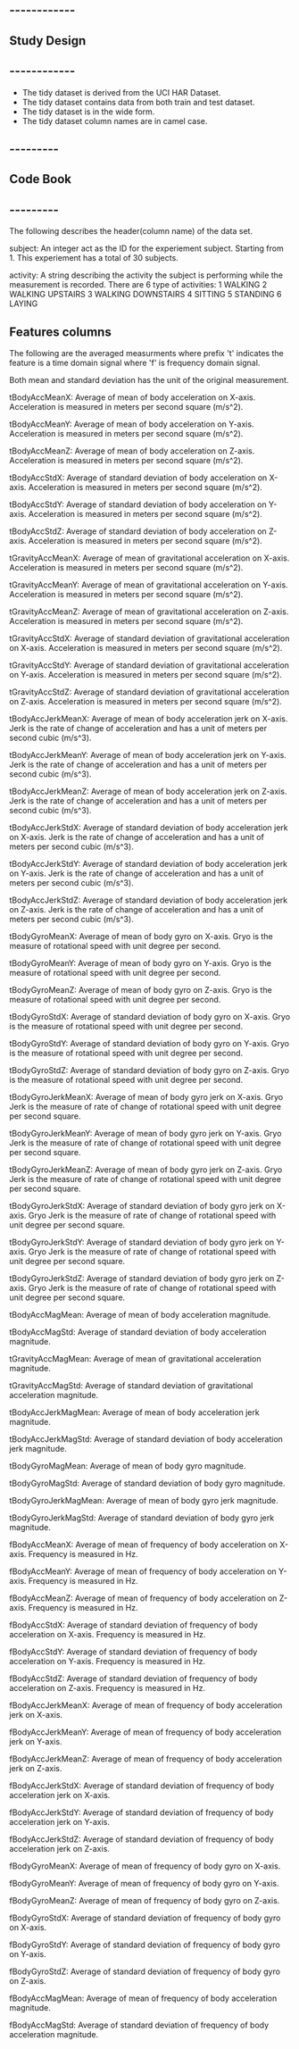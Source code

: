 ## ------------ ##
## Study Design ##
## ------------ ##
- The tidy dataset is derived from the UCI HAR Dataset.
- The tidy dataset contains data from both train and test dataset.
- The tidy dataset is in the wide form. 
- The tidy dataset column names are in camel case.


## --------- ##
## Code Book ##
## --------- ##
The following describes the header(column name) of the data set.

subject:
An integer act as the ID for the experiement subject.
Starting from 1. This experiement has a total of 30 subjects.


activity:
A string describing the activity the subject is performing
while the measurement is recorded. There are 6 type of 
activities:
	1 WALKING
	2 WALKING UPSTAIRS
	3 WALKING DOWNSTAIRS
	4 SITTING
	5 STANDING
	6 LAYING

## Features columns ##
The following are the averaged measurments where prefix 't' indicates
the feature is a time domain signal where 'f' is frequency domain signal.

Both mean and standard deviation has the unit of the original measurement.

tBodyAccMeanX:
Average of mean of body acceleration on X-axis.
Acceleration is measured in meters per second square (m/s^2).

tBodyAccMeanY:
Average of mean of body acceleration on Y-axis.
Acceleration is measured in meters per second square (m/s^2).

tBodyAccMeanZ:
Average of mean of body acceleration on Z-axis.
Acceleration is measured in meters per second square (m/s^2).

tBodyAccStdX:
Average of standard deviation of body acceleration on X-axis.
Acceleration is measured in meters per second square (m/s^2).

tBodyAccStdY:
Average of standard deviation of body acceleration on Y-axis.
Acceleration is measured in meters per second square (m/s^2).

tBodyAccStdZ:
Average of standard deviation of body acceleration on Z-axis.
Acceleration is measured in meters per second square (m/s^2).

tGravityAccMeanX:
Average of mean of gravitational acceleration on X-axis.
Acceleration is measured in meters per second square (m/s^2).

tGravityAccMeanY:
Average of mean of gravitational acceleration on Y-axis.
Acceleration is measured in meters per second square (m/s^2).

tGravityAccMeanZ:
Average of mean of gravitational acceleration on Z-axis.
Acceleration is measured in meters per second square (m/s^2).

tGravityAccStdX:
Average of standard deviation of gravitational acceleration on X-axis.
Acceleration is measured in meters per second square (m/s^2).

tGravityAccStdY:
Average of standard deviation of gravitational acceleration on Y-axis.
Acceleration is measured in meters per second square (m/s^2).

tGravityAccStdZ:
Average of standard deviation of gravitational acceleration on Z-axis.
Acceleration is measured in meters per second square (m/s^2).

tBodyAccJerkMeanX:
Average of mean of body acceleration jerk on X-axis.
Jerk is the rate of change of acceleration and has a unit of
meters per second cubic (m/s^3).

tBodyAccJerkMeanY:
Average of mean of body acceleration jerk on Y-axis.
Jerk is the rate of change of acceleration and has a unit of 
meters per second cubic (m/s^3).

tBodyAccJerkMeanZ:
Average of mean of body acceleration jerk on Z-axis.
Jerk is the rate of change of acceleration and has a unit of 
meters per second cubic (m/s^3).

tBodyAccJerkStdX:
Average of standard deviation of body acceleration jerk on X-axis.
Jerk is the rate of change of acceleration and has a unit of 
meters per second cubic (m/s^3).

tBodyAccJerkStdY:
Average of standard deviation of body acceleration jerk on Y-axis.
Jerk is the rate of change of acceleration and has a unit of 
meters per second cubic (m/s^3).

tBodyAccJerkStdZ:
Average of standard deviation of body acceleration jerk on Z-axis.
Jerk is the rate of change of acceleration and has a unit of 
meters per second cubic (m/s^3).

tBodyGyroMeanX:
Average of mean of body gyro on X-axis.
Gryo is the measure of rotational speed with unit degree per second.

tBodyGyroMeanY:
Average of mean of body gyro on Y-axis.
Gryo is the measure of rotational speed with unit degree per second.

tBodyGyroMeanZ:
Average of mean of body gyro on Z-axis.
Gryo is the measure of rotational speed with unit degree per second.

tBodyGyroStdX:
Average of standard deviation of body gyro on X-axis.
Gryo is the measure of rotational speed with unit degree per second.

tBodyGyroStdY:
Average of standard deviation of body gyro on Y-axis.
Gryo is the measure of rotational speed with unit degree per second.

tBodyGyroStdZ:
Average of standard deviation of body gyro on Z-axis.
Gryo is the measure of rotational speed with unit degree per second.

tBodyGyroJerkMeanX:
Average of mean of body gyro jerk on X-axis.
Gryo Jerk is the measure of rate of change of rotational speed with 
unit degree per second square.

tBodyGyroJerkMeanY:
Average of mean of body gyro jerk on Y-axis.
Gryo Jerk is the measure of rate of change of rotational speed with
unit degree per second square.

tBodyGyroJerkMeanZ:
Average of mean of body gyro jerk on Z-axis.
Gryo Jerk is the measure of rate of change of rotational speed with
unit degree per second square.

tBodyGyroJerkStdX:
Average of standard deviation of body gyro jerk on X-axis.
Gryo Jerk is the measure of rate of change of rotational speed with
unit degree per second square.

tBodyGyroJerkStdY:
Average of standard deviation of body gyro jerk on Y-axis.
Gryo Jerk is the measure of rate of change of rotational speed with
unit degree per second square.

tBodyGyroJerkStdZ:
Average of standard deviation of body gyro jerk on Z-axis.
Gryo Jerk is the measure of rate of change of rotational speed with
unit degree per second square.

tBodyAccMagMean:
Average of mean of body acceleration magnitude.

tBodyAccMagStd:
Average of standard deviation of body acceleration magnitude. 

tGravityAccMagMean:
Average of mean of gravitational acceleration magnitude.

tGravityAccMagStd:
Average of standard deviation of gravitational acceleration magnitude.

tBodyAccJerkMagMean: 
Average of mean of body acceleration jerk magnitude.

tBodyAccJerkMagStd:
Average of standard deviation of body acceleration jerk magnitude.

tBodyGyroMagMean:
Average of mean of body gyro magnitude.

tBodyGyroMagStd:
Average of standard deviation of body gyro magnitude.

tBodyGyroJerkMagMean:
Average of mean of body gyro jerk magnitude.

tBodyGyroJerkMagStd:
Average of standard deviation of body gyro jerk magnitude.

fBodyAccMeanX:
Average of mean of frequency of body acceleration on X-axis.
Frequency is measured in Hz.

fBodyAccMeanY:
Average of mean of frequency of body acceleration on Y-axis.
Frequency is measured in Hz.

fBodyAccMeanZ:
Average of mean of frequency of body acceleration on Z-axis.
Frequency is measured in Hz.

fBodyAccStdX:
Average of standard deviation of frequency of body acceleration on X-axis. 
Frequency is measured in Hz.

fBodyAccStdY:
Average of standard deviation of frequency of body acceleration on Y-axis. 
Frequency is measured in Hz.

fBodyAccStdZ:
Average of standard deviation of frequency of body acceleration on Z-axis. 
Frequency is measured in Hz.

fBodyAccJerkMeanX:
Average of mean of frequency of body acceleration jerk on X-axis.

fBodyAccJerkMeanY:
Average of mean of frequency of body acceleration jerk on Y-axis.

fBodyAccJerkMeanZ:
Average of mean of frequency of body acceleration jerk on Z-axis.

fBodyAccJerkStdX:
Average of standard deviation of frequency of body acceleration jerk on X-axis.

fBodyAccJerkStdY:
Average of standard deviation of frequency of body acceleration jerk on Y-axis.

fBodyAccJerkStdZ:
Average of standard deviation of frequency of body acceleration jerk on Z-axis.

fBodyGyroMeanX:
Average of mean of frequency of body gyro on X-axis.

fBodyGyroMeanY:
Average of mean of frequency of body gyro on Y-axis.

fBodyGyroMeanZ:
Average of mean of frequency of body gyro on Z-axis.

fBodyGyroStdX:
Average of standard deviation of frequency of body gyro on X-axis.

fBodyGyroStdY:
Average of standard deviation of frequency of body gyro on Y-axis.

fBodyGyroStdZ:
Average of standard deviation of frequency of body gyro on Z-axis.

fBodyAccMagMean:
Average of mean of frequency of body acceleration magnitude.

fBodyAccMagStd:
Average of standard deviation of frequency of body acceleration magnitude.
